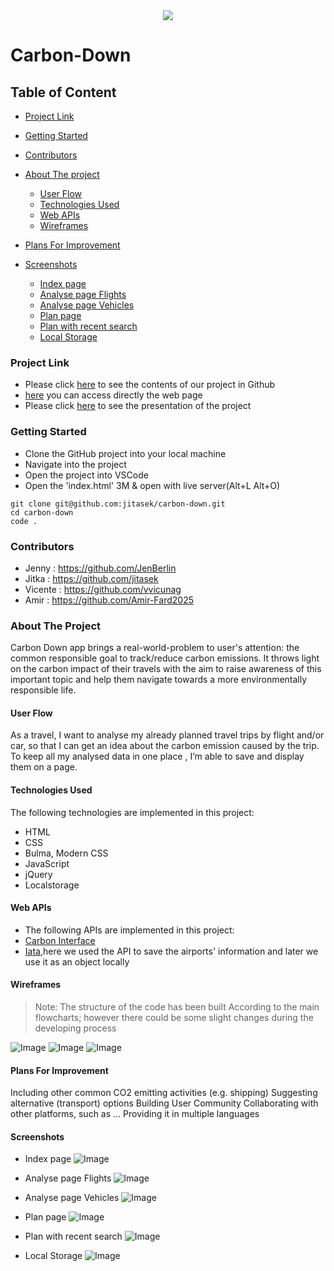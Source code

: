 <div style="text-align:center"><a href="https://jitasek.github.io/carbon-down/"><img src="./assets/images/Planet_logo.jpg"/></a></div>

<h1>Carbon-Down</h1>

<h2>Table of Content</h2>

- [Project Link](#project-link)
- [Getting Started](#getting-started)
- [Contributors](#contributors)
- [About The project](#about-the-project)

  - [User Flow](#user-flows)
  - [Technologies Used](#technologies-used)
  - [Web APIs](#web-apis)
  - [Wireframes](#wireframes)

- [Plans For Improvement](#plansforimprovement)
- [Screenshots](#Screenshots)

  - [Index page](#index-page)
  - [Analyse page Flights](#analyse-page-flights)
  - [Analyse page Vehicles](#analyse-page-vehicles)
  - [Plan page](#plan-page)
  - [Plan with recent search](#plan-with-recent-search)
  - [Local Storage](#local-storage)

### Project Link

- Please click [here](https://github.com/jitasek/carbon-down) to see the contents of our project in Github
- [here](https://jitasek.github.io/carbon-down/) you can access directly the web page
- Please click [here](https://docs.google.com/presentation/d/1TYoXgIxT0TbWKb5QAIZFguArPE2ShADOfkmo18jEbus/edit#slide=id.gfd4231a3f5_0_3) to see the presentation of the project

### Getting Started

- Clone the GitHub project into your local machine
- Navigate into the project
- Open the project into VSCode
- Open the 'index.html' 3M & open with live server(Alt+L Alt+O)

```
git clone git@github.com:jitasek/carbon-down.git
cd carbon-down
code .
```

### Contributors

- Jenny : https://github.com/JenBerlin
- Jitka : https://github.com/jitasek
- Vicente : https://github.com/vvicunag
- Amir : https://github.com/Amir-Fard2025

### About The Project

<p>Carbon Down app brings a real-world-problem to user's attention: 
the common responsible goal to track/reduce carbon emissions. 
It throws light on the carbon impact of their travels with the aim to raise awareness of this important topic and help them navigate towards a more environmentally responsible life.</p>

#### User Flow

<p>As a travel, I want to analyse my already planned travel trips by flight and/or car, so that I can get an idea about the carbon emission caused by the trip.
To keep all my analysed data in one place , I’m able to save and display them on a page.</p>

#### Technologies Used

<p>The following technologies are implemented in this project:</p>

- HTML
- CSS
- Bulma, Modern CSS
- JavaScript
- jQuery
- Localstorage

#### Web APIs

- The following APIs are implemented in this project:
- [Carbon Interface](https://www.carboninterface.com)
- [Iata](https://www.iata.org/en/services/statistics),here we used the API to save the airports' information and later we use it as an object locally

#### Wireframes

> Note:
> The structure of the code has been built According to the main flowcharts; however there could be some slight changes during the developing process

![Image](./assets/images/Flowchart01.png)
![Image](./assets/images/Flowchart02.png)
![Image](./assets/images/Flowchart03.png)

#### Plans For Improvement

<p>Including other common CO2 emitting activities (e.g. shipping)
Suggesting alternative (transport) options
Building User Community 
Collaborating with other platforms, such as ...
Providing it in multiple languages</p>

#### Screenshots

- Index page ![Image](./assets/images/IndexPage.png)

- Analyse page Flights ![Image](./assets/images/AnalysePageFlights.png)

- Analyse page Vehicles ![Image](./assets/images/AnalysePageVehicles.png)

- Plan page ![Image](./assets/images/PlanPage.png)

- Plan with recent search ![Image](./assets/images/PlanPageHistory.png)

- Local Storage ![Image](./assets/images/LocalStorage.png)
